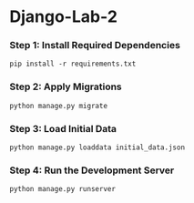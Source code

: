 # Django-Lab-2

### **Step 1: Install Required Dependencies**
`pip install -r requirements.txt`

### **Step 2: Apply Migrations**
`python manage.py migrate`

### **Step 3: Load Initial Data**
`python manage.py loaddata initial_data.json`

### **Step 4: Run the Development Server**
`python manage.py runserver`

